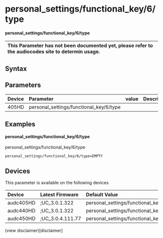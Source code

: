 ﻿---
description: personal_settings/functional_key/6/type
search: false
---

# personal_settings/functional_key/6/type

#### personal_settings/functional_key/6/type


| This Parameter has not been documented yet, please refer to the audiocodes site to determin usage.  | 
| :--- |

## Syntax

## Parameters
|Device|Parameter|value|Description|
|:---|:---|:---|:---|
| 405HD | personal_settings/functional_key/6/type |  |  |

## Examples
#### personal_settings/functional_key/6/type

personal_settings/functional_key/6/type

```
personal_settings/functional_key/6/type=EMPTY
```

## Devices
This parameter is available on the following devices

| Device | Latest Firmware | Default Value |
|:---|:---|:---|
| audc405HD | ;UC_3.0.1.322 | personal_settings/functional_key/6/type=EMPTY 
| audc440HD | ;UC_3.0.1.322 | personal_settings/functional_key/6/type=EMPTY 
| audc450HD | ;UC_3.0.4.111.77 | personal_settings/functional_key/6/type=EMPTY 

(view disclaimer)[disclaimer]
